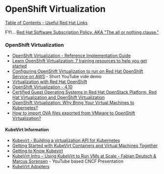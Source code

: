 # OpenShift Virtualization

[Table of Contents - Useful Red Hat Links](https://github.com/pslucas0212/UsefulRedHatLinks)

FYI... [Red Hat Software Subscription Policy.  AKA "The all or nothing clause."](https://github.com/pslucas0212/Red-Hat-Software-Subscription-Policy)

### OpenShift Virtualization
- [OpenShift Virtualization - Reference Implementation Guide](https://access.redhat.com/articles/7067871)
- [Learn OpenShift Virtualization: 7 training resources to help you get started](https://www.redhat.com/en/blog/learn-openshift-virtualization)
- [Configuring OpenShift Virtualization to run on Red Hat OpenShift Service on AWS](https://www.youtube.com/watch?v=wBtY3tvjtIU) - Short YouTube vide demo
- [Virtualization with Red Hat OpenShift](https://www.redhat.com/en/technologies/cloud-computing/openshift/virtualization)
- [OpenShift Virtualization - 4.10](https://docs.openshift.com/container-platform/4.10/virt/about-virt.html)
- [Certified Guest Operating Systems in Red Hat OpenStack Platform, Red Hat Virtualization and OpenShift Virtualization](https://access.redhat.com/articles/973163)
- [OpenShift Virtualization: Why Bring Your Virtual Machines to Kubernetes?](https://cloud.redhat.com/blog/openshift-virtualization-why-bring-your-virtual-machines-to-kubernetes)
- [How to import OVA files exported from VMware to OpenShift Virtualization?](https://access.redhat.com/solutions/7016396)
  
#### KubeVirt Information
- [Kubevirt - Building a virtualization API for Kubernetes](https://github.com/kubevirt)
- [Getting Started with KubeVirt Containers and Virtual Machines Together](https://cloud.redhat.com/blog/getting-started-with-kubevirt)
- [Getting to Know Kubevirt](https://kubernetes.io/blog/2018/05/22/getting-to-know-kubevirt/)
- [KubeVirt Intro – Using KubeVirt to Run VMs at Scale - Fabian Deutsch & Marcus Sorensen]() - YouTube based CNCF Presentation
- [KubeVirt Adopters](https://github.com/kubevirt/kubevirt/blob/main/ADOPTERS.md)
